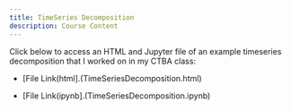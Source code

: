 ```yaml
---
title: TimeSeries Decomposition
description: Course Content
---
```


Click below to access an HTML and Jupyter file of an example timeseries decomposition that I worked on in my CTBA class:

- [File Link(html].(TimeSeriesDecomposition.html)

- [File Link(ipynb].(TimeSeriesDecomposition.ipynb)
